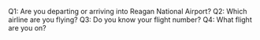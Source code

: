 Q1: Are you departing or arriving into Reagan National Airport?
Q2: Which airline are you flying?
Q3: Do you know your flight number?
Q4: What flight are you on?
